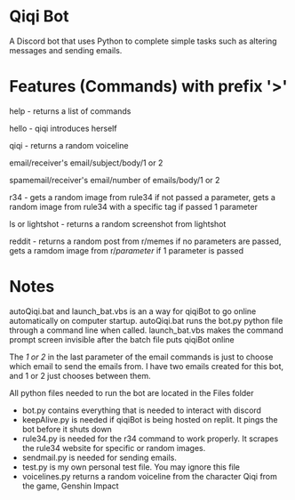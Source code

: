 # Qiqi Bot
A Discord bot that uses Python to complete simple tasks such as altering messages and sending emails.

# Features (Commands) with prefix '>'

help - returns a list of commands

hello - qiqi introduces herself

qiqi - returns a random voiceline

email/receiver's email/subject/body/1 or 2

spamemail/receiver's email/number of emails/body/1 or 2

r34 - gets a random image from rule34 if not passed a parameter, gets a random image from rule34 with a specific tag if passed 1 parameter

ls or lightshot - returns a random screenshot from lightshot

reddit - returns a random post from r/memes if no parameters are passed, gets a ramdom image from r/*parameter* if 1 parameter is passed

# Notes

autoQiqi.bat and launch_bat.vbs is an a way for qiqiBot to go online automatically on computer startup.
autoQiqi.bat runs the bot.py python file through a command line when called.
launch_bat.vbs makes the command prompt screen invisible after the batch file puts qiqiBot online

The *1 or 2* in the last parameter of the email commands is just to choose which email to send the emails from. I have two emails created for this bot, and 1 or 2 just chooses between them.

All python files needed to run the bot are located in the Files folder
- bot.py contains everything that is needed to interact with discord
- keepAlive.py is needed if qiqiBot is being hosted on replit. It pings the bot before it shuts down
- rule34.py is needed for the r34 command to work properly. It scrapes the rule34 website for specific or random images.
- sendmail.py is needed for sending emails.
- test.py is my own personal test file. You may ignore this file
- voicelines.py returns a random voiceline from the character Qiqi from the game, Genshin Impact
